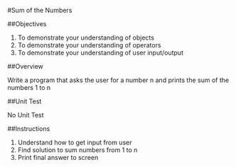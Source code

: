 #Sum of the Numbers

##Objectives

1. To demonstrate your understanding of objects
2. To demonstrate your understanding of operators
3. To demonstrate your understanding of user input/output

##Overview

Write a program that asks the user for a number n and prints the sum of the numbers 1 to n

##Unit Test

No Unit Test

##Instructions

1. Understand how to get input from user
2. Find solution to sum numbers from 1 to n
3. Print final answer to screen

